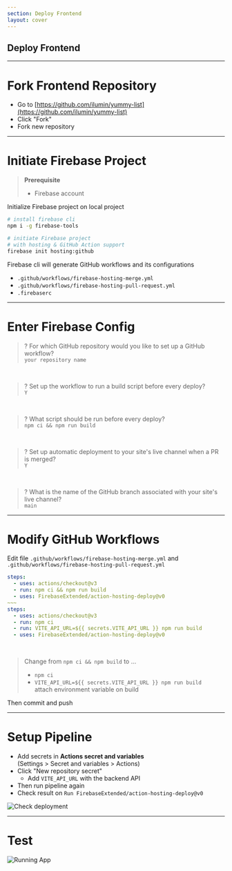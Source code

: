 ```yaml
---
section: Deploy Frontend
layout: cover
---
```


## Deploy Frontend

---

# Fork Frontend Repository 

- Go to [https://github.com/ilumin/yummy-list](https://github.com/ilumin/yummy-list)
- Click "Fork"
- Fork new repository

---

# Initiate Firebase Project

<div class="grid grid-cols-2 gap-4">
<div>

> **Prerequisite**  
> - Firebase account

Initialize Firebase project on local project  

```sh
# install firebase cli
npm i -g firebase-tools

# initiate Firebase project 
# with hosting & GitHub Action support
firebase init hosting:github
```

</div>
<div>

Firebase cli will generate GitHub workflows and its configurations  
- `.github/workflows/firebase-hosting-merge.yml`
- `.github/workflows/firebase-hosting-pull-request.yml`
- `.firebaserc`

</div>
</div>

---

# Enter Firebase Config

> ? For which GitHub repository would you like to 
>   set up a GitHub workflow?  
> `your repository name`

<br />

> ? Set up the workflow to run a build script 
>   before every deploy?  
> `Y` 

<br />

> ? What script should be run before every deploy?   
> `npm ci && npm run build`

<br />

> ? Set up automatic deployment to your site's 
>   live channel when a PR is merged?  
> `Y` 

<br />

> ? What is the name of the GitHub branch associated 
>   with your site's live channel?  
> `main`

---

# Modify GitHub Workflows

Edit file `.github/workflows/firebase-hosting-merge.yml` and `.github/workflows/firebase-hosting-pull-request.yml`

```yml {monaco-diff} {line:true, startLine:12}
steps:
  - uses: actions/checkout@v3
  - run: npm ci && npm run build
  - uses: FirebaseExtended/action-hosting-deploy@v0
~~~
steps:
  - uses: actions/checkout@v3
  - run: npm ci
  - run: VITE_API_URL=${{ secrets.VITE_API_URL }} npm run build
  - uses: FirebaseExtended/action-hosting-deploy@v0
```

<br />

> Change from `npm ci && npm build` to ...
> - `npm ci`
> - `VITE_API_URL=${{ secrets.VITE_API_URL }} npm run build`  
>   attach environment variable on build

Then commit and push

---

# Setup Pipeline

<div class="grid grid-cols-2 gap-4">
<div>

- Add secrets in **Actions secret and variables**  
  (Settings > Secret and variables > Actions)
- Click "New repository secret"
  - Add `VITE_API_URL` with the backend API
- Then run pipeline again
- Check result on `Run FirebaseExtended/action-hosting-deploy@v0`

</div>
<div>

![Check deployment](/frontend-deploy-1.png)

</div>
</div>

<!-- 
- หลังจากที่ push code ขึ้นมา เราจะเจอ build failed เพราะว่าเรายังไม่ได้ set secrets
- เมื่อ deploy เสร็จ เข้าไปดูรายละเอียดใน step `Run FirebaseExtended/action-hosting-deploy@v0`
  - scroll ไปด้านล่างจะเห็น URL ของเราที่ Firebase สร้างให้
  - โดยปกติจะเป็น `firebase-project.web.app`
-->

--- 

# Test

![Running App](/overview-2.png)